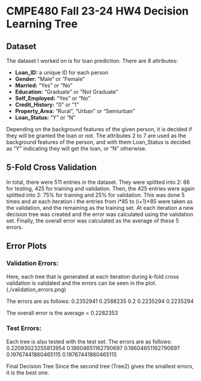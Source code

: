 # CMPE480 Fall 23-24 HW4 Decision Learning Tree


## Dataset
The dataset I worked on is for loan prediction. There are 8 attributes:
- **Loan_ID:** a unique ID for each person
- **Gender:** “Male” or “Female”
- **Married:** “Yes” or “No”
- **Education:** “Graduate” or “Not Graduate”
- **Self_Employed:** “Yes” or “No”
- **Credit_History:** “0” or “1”
- **Property_Area:** “Rural”, “Urban” or “Semiurban”
- **Loan_Status:** “Y” or “N”

Depending on the background features of the given person, it is decided if they will be granted the loan or not. The attributes 2 to 7 are used as the background features of the person, and with them Loan_Status is decided as “Y” indicating they will get the loan, or “N” otherwise.


## 5-Fold Cross Validation
In total, there were 511 entries in the dataset. They were splitted into 2: 86 for testing, 425 for training and validation. Then, the 425 entries were again splitted into 2: 75% for training and 25% for validation. This was done 5 times and at each iteration i the entries from i*85 to (i+1)*85 were taken as the validation, and the remaining as the training set. At each iteration a new decision tree was created and the error was calculated using the validation set. Finally, the overall error was calculated as the average of these 5 errors.


## Error Plots
### Validation Errors:
Here, each tree that is generated at each iteration during k-fold cross validation is validated and the errors can be seen in the plot.
(./validation_errors.png)

The errors are as follows:
0.2352941
0.2588235
0.2
0.2235294
0.2235294

The overall error is the average = 
0.2282353



### Test Errors:
Each tree is also tested with the test set.
The errors are as follows:
0.22093023255813954
0.18604651162790697
0.18604651162790697
0.19767441860465115
0.19767441860465115











Final Decision Tree
Since the second tree (Tree2) gives the smallest errors, it is the best one.






